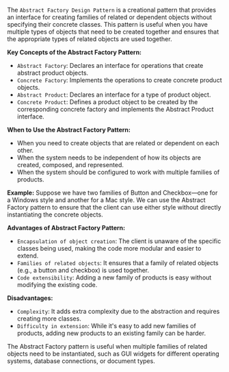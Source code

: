 The `Abstract Factory Design Pattern` is a creational pattern that provides an interface for creating families of related or dependent objects without specifying their concrete classes. This pattern is useful when you have multiple types of objects that need to be created together and ensures that the appropriate types of related objects are used together.

**Key Concepts of the Abstract Factory Pattern:**
- `Abstract Factory`: Declares an interface for operations that create abstract product objects.
- `Concrete Factory`: Implements the operations to create concrete product objects.
- `Abstract Product`: Declares an interface for a type of product object.
- `Concrete Product`: Defines a product object to be created by the corresponding concrete factory and implements the Abstract Product interface.

**When to Use the Abstract Factory Pattern:**
- When you need to create objects that are related or dependent on each other.
- When the system needs to be independent of how its objects are created, composed, and represented.
- When the system should be configured to work with multiple families of products.

**Example:**
Suppose we have two families of Button and Checkbox—one for a Windows style and another for a Mac style. We can use the Abstract Factory pattern to ensure that the client can use either style without directly instantiating the concrete objects.

**Advantages of Abstract Factory Pattern:**
- `Encapsulation of object creation`: The client is unaware of the specific classes being used, making the code more modular and easier to extend.
- `Families of related objects`: It ensures that a family of related objects (e.g., a button and checkbox) is used together.
- `Code extensibility`: Adding a new family of products is easy without modifying the existing code.

**Disadvantages:**
- `Complexity`: It adds extra complexity due to the abstraction and requires creating more classes.
- `Difficulty in extension`: While it's easy to add new families of products, adding new products to an existing family can be harder.

The Abstract Factory pattern is useful when multiple families of related objects need to be instantiated, such as GUI widgets for different operating systems, database connections, or document types.